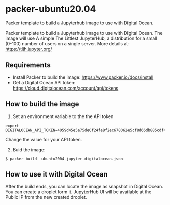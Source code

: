 # packer-ubuntu20.04
Packer template to build a Jupyterhub image to use with Digital Ocean. 

Packer template to build a Jupyterhub image to use with Digital Ocean. The image will use A simple The Littlest JupyterHub, a distribution for a small (0-100) number of users on a single server. More details at: https://tljh.jupyter.org/


## Requirements

- Install Packer to build the image:  https://www.packer.io/docs/install
- Get a Digital Ocean API token: https://cloud.digitalocean.com/account/api/tokens

## How to build the image

1. Set an environment variable to the the API token
```
export DIGITALOCEAN_API_TOKEN=4059d45e5a75de0f24fe8f2ec678062e5cf8d66db885cdf4826befb30557d2gh
```
Change the value for your API token.

2. Buid the image:

```
$ packer build  ubuntu2004-jupyter-digitalocean.json
```


## How to use it with Digital Ocean

After the build ends, you can locate the image as snapshot in Digital Ocean. You can create a droplet form it. JupyterHub UI will be available at the Public IP from the new created droplet.